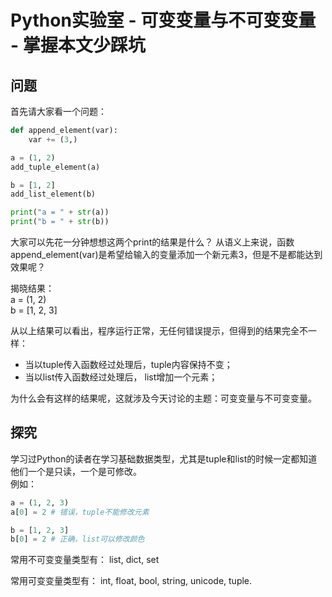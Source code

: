 # Python实验室 - 可变变量与不可变变量 - 掌握本文少踩坑

## 问题
首先请大家看一个问题：
```python
def append_element(var):
    var += (3,)

a = (1, 2)
add_tuple_element(a)

b = [1, 2]
add_list_element(b)

print("a = " + str(a))
print("b = " + str(b))
```
大家可以先花一分钟想想这两个print的结果是什么？
从语义上来说，函数append_element(var)是希望给输入的变量添加一个新元素3，但是不是都能达到效果呢？

揭晓结果：  
a = (1, 2)  
b = [1, 2, 3]  

从以上结果可以看出，程序运行正常，无任何错误提示，但得到的结果完全不一样：
- 当以tuple传入函数经过处理后，tuple内容保持不变；
- 当以list传入函数经过处理后， list增加一个元素；

为什么会有这样的结果呢，这就涉及今天讨论的主题：可变变量与不可变变量。

## 探究
学习过Python的读者在学习基础数据类型，尤其是tuple和list的时候一定都知道他们一个是只读，一个是可修改。  
例如：
```python
a = (1, 2, 3)
a[0] = 2 # 错误，tuple不能修改元素

b = [1, 2, 3]
b[0] = 2 # 正确，list可以修改颜色
```
常用不可变变量类型有：
list, dict, set

常用可变变量类型有：
int, float, bool, string, unicode, tuple.
